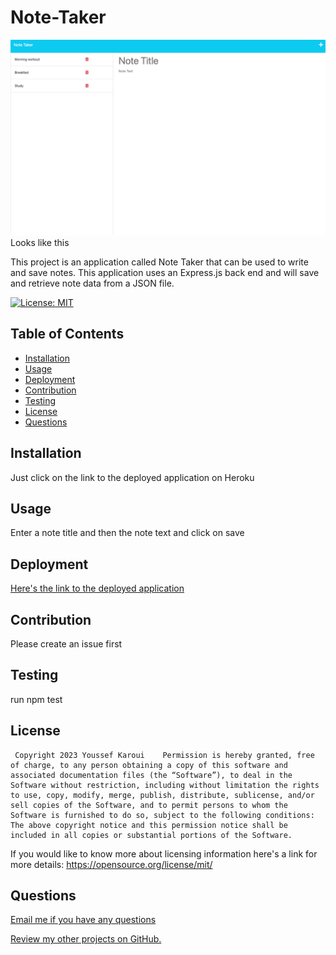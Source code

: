# Note-Taker
  
  ![alt text](./assets/README.screenshot.png) Looks like this 
 
 
 
  This project is an application called Note Taker that can be used to write and save notes. This application uses an Express.js back end and will save and retrieve note data from a JSON file.
 
  [![License: MIT](https://img.shields.io/badge/License-MIT-yellow.svg)](https://opensource.org/licenses/MIT)

  ## Table of Contents

  - [Installation](#installation)
  - [Usage](#usage)
  - [Deployment](#deployment)
  - [Contribution](#contribution)
  - [Testing](#testing)
  - [License](#license)
  - [Questions](#questions)


  <a name="installation"></a>
  ## Installation

  Just click on the link to the deployed application on Heroku

  <a name= "usage"></a>

  ## Usage

  Enter a note title and then the note text and click on save 
  <a name=deployment></a>
  ## Deployment

  [Here's the link to the deployed application](https://note-ta-982de7554cb2.herokuapp.com/notes)
 
  <a name="contribution"></a>

  ## Contribution 

  Please create an issue first

  <a name="testing"></a>

  ## Testing 

  run npm test

  <a name="license"></a>

  ## License 

     Copyright 2023 Youssef Karoui    Permission is hereby granted, free of charge, to any person obtaining a copy of this software and associated documentation files (the “Software”), to deal in the Software without restriction, including without limitation the rights to use, copy, modify, merge, publish, distribute, sublicense, and/or sell copies of the Software, and to permit persons to whom the Software is furnished to do so, subject to the following conditions: The above copyright notice and this permission notice shall be included in all copies or substantial portions of the Software.

  If you would like to know more about licensing information here's a link for more details: https://opensource.org/license/mit/

  <a name="questions"></a>

  ## Questions 

  [Email me if you have any questions](mailto:youssefkaroui6@gmail.com)

[Review my other projects on GitHub.](https://www.github.com/youssefkaroui)

  